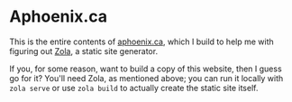 # Aphoenix.ca

This is the entire contents of [aphoenix.ca](https://aphoenix.ca), which I
build to help me with figuring out [Zola](https://getzola.org), a static
site generator.

If you, for some reason, want to build a copy of this website, then I
guess go for it? You'll need Zola, as mentioned above; you can run it
locally with `zola serve` or use `zola build` to actually create the
static site itself.


